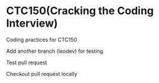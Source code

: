 # CTC150(Cracking the Coding Interview)

Coding practices for CTC150

Add another branch (leodev) for testing

Test pull request

Checkout pull request locally
